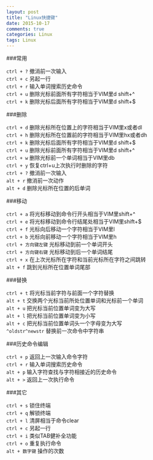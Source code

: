 ```yaml
---
layout: post
title: "Linux快捷键"
date: 2015-10-17
comments: true
categories: Linux
tags: Linux
---
```


###常用

`ctrl + ?` 撤消前一次输入<br/>
`ctrl + c` 另起一行<br/>
`ctrl + r` 输入单词搜索历史命令<br/>
`ctrl + u` 删除光标前面所有字符相当于VIM里d shift+^<br/>
`ctrl + k` 删除光标后面所有字符相当于VIM里d shift+$<br/>

###删除

`ctrl + d` 删除光标所在位置上的字符相当于VIM里x或者dl<br/>
`ctrl + h` 删除光标所在位置前的字符相当于VIM里hx或者dh<br/>
`ctrl + k` 删除光标后面所有字符相当于VIM里d shift+$<br/>
`ctrl + u` 删除光标前面所有字符相当于VIM里d shift+^<br/>
`ctrl + w` 删除光标前一个单词相当于VIM里db<br/>
`ctrl + y` 恢复ctrl+u上次执行时删除的字符<br/>
`ctrl + ?` 撤消前一次输入<br/>
`alt + r` 撤消前一次动作<br/>
`alt + d` 删除光标所在位置的后单词<br/>

###移动

`ctrl + a` 将光标移动到命令行开头相当于VIM里shift+^<br/>
`ctrl + e` 将光标移动到命令行结尾处相当于VIM里shift+$<br/>
`ctrl + f` 光标向后移动一个字符相当于VIM里l<br/>
`ctrl + b` 光标向前移动一个字符相当于VIM里h<br/>
`ctrl + 方向键左键` 光标移动到前一个单词开头<br/>
`ctrl + 方向键右键` 光标移动到后一个单词结尾<br/>
`ctrl + x` 在上次光标所在字符和当前光标所在字符之间跳转<br/>
`alt + f` 跳到光标所在位置单词尾部<br/>

###替换

`ctrl + t` 将光标当前字符与前面一个字符替换<br/>
`alt + t` 交换两个光标当前所处位置单词和光标前一个单词<br/>
`alt + u` 把光标当前位置单词变为大写<br/>
`alt + l` 把光标当前位置单词变为小写<br/>
`alt + c` 把光标当前位置单词头一个字母变为大写<br/>
`^oldstr^newstr` 替换前一次命令中字符串<br/>

###历史命令编辑

`ctrl + p` 返回上一次输入命令字符<br/>
`ctrl + r` 输入单词搜索历史命令<br/>
`alt + p` 输入字符查找与字符相接近的历史命令<br/>
`alt + >` 返回上一次执行命令<br/>

###其它

`ctrl + s` 锁住终端<br/>
`ctrl + q` 解锁终端<br/>
`ctrl + l` 清屏相当于命令clear<br/>
`ctrl + c` 另起一行<br/>
`ctrl + i` 类似TAB健补全功能<br/>
`ctrl + o` 重复执行命令<br/>
`alt + 数字键` 操作的次数<br/>